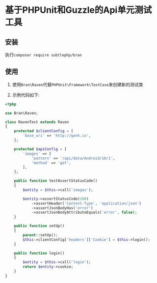 # 基于PHPUnit和Guzzle的Api单元测试工具

## 安装

执行`composer require subtlephp/bran`

## 使用

1. 使用`Bran\Raven`代替`PHPUnit\Framework\TestCase`来创建新的测试类

2. 示例代码如下:

```php
<?php

use Bran\Raven;

class RavenTest extends Raven
{
    protected $clientConfig = [
        'base_uri' => 'http://gank.io',
    ];

    protected $apiConfig = [
        'images' => [
            'pattern' => '/api/data/Android/10/1',
            'method' => 'get',
        ],
    ];

    public function testAssertStatusCode()
    {
        $entity = $this->call('images');

        $entity->assertStatusCode(200)
            ->assertHeader('Content-Type', 'application/json')
            ->assertJsonBodyHas('error')
            ->assertJsonBodyAttributeEquals('error', false);
    }

    public function setUp()
    {
        parent::setUp();
        $this->clientConfig['headers']['Cookie'] = $this->login();
    }

    public function login()
    {
        $entity = $this->call('login');
        return $entity->cookie;
    }
}

```